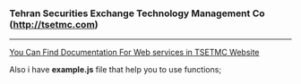 ### Tehran Securities Exchange Technology Management Co (http://tsetmc.com)
----
[You Can Find Documentation For Web services in TSETMC Website ](http://cdn.tsetmc.com/Site.aspx?ParTree=11141111)

Also i have **example.js** file that help you to use functions;
